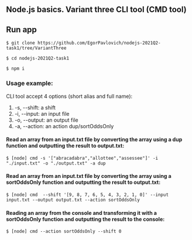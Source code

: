 ## Node.js basics. Variant three CLI tool (CMD tool)

## Run app

```
$ git clone https://github.com/EgorPavlovich/nodejs-2021Q2-task1/tree/VariantThree
```

```
$ cd nodejs-2021Q2-task1
```

```
$ npm i
```

### Usage example:

CLI tool accept 4 options (short alias and full name):

1.  -s, --shift: a shift
2.  -i, --input: an input file
3.  -o, --output: an output file
4.  -a, --action: an action dup/sortOddsOnly

#### Read an array from an input.txt file by converting the array using a dup function and outputting the result to output.txt:

```
$ [node] cmd -s '["abracadabra","allottee","assessee"]' -i "./input.txt" -o "./output.txt" -a dup
```

#### Read an array from an input.txt file by converting the array using a sortOddsOnly function and outputting the result to output.txt:

```
$ [node] cmd  --shift '[9, 8, 7, 6, 5, 4, 3, 2, 1, 0]' --input input.txt --output output.txt --action sortOddsOnly
```

#### Reading an array from the console and transforming it with a sortOddsOnly function and outputting the result to the console:

```
$ [node] cmd --action sortOddsOnly --shift 0
```
